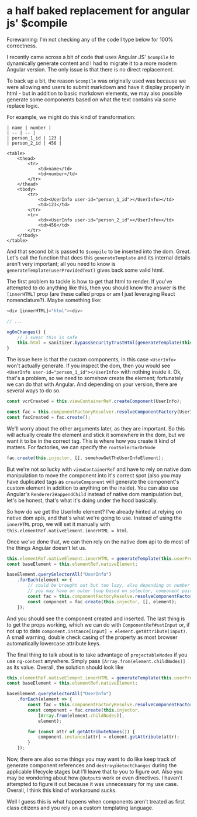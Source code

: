 # a half baked replacement for angular js' $compile

Forewarning: I'm not checking any of the code I type below for 100% correctness.

I recently came across a bit of code that uses Angular JS' `$compile` to dynamically
generate content and I had to migrate it to a more modern Angular version. The only
issue is that there is no direct replacement.

To back up a bit, the reason `$compile` was originally used was because we were
allowing end users to submit markdown and have it display properly in html - but
in addition to basic markdown elements, we may also possible generate some components
based on what the text contains via some replace logic.

For example, we might do this kind of transformation:

```
| name | number |
| -- | -- |
| person_1_id | 123 |
| person_2_id | 456 |

<table>
    <thead>
        <tr>
            <td>name</td>
            <td>number</td>
        </tr>
    </thead>
    <tbody>
        <tr>
            <td><UserInfo user-id="person_1_id"></UserInfo></td>
            <td>123</td>
        </tr>
        <tr>
            <td><UserInfo user-id="person_2_id"></UserInfo></td>
            <td>456</td>
        </tr>
    </tbody>
</table>
```

And that second bit is passed to `$compile` to be inserted into the dom. Great.
Let's call the function that does this `generateTemplate` and its internal details
aren't very important; all you need to know is `generateTemplate(userProvidedText)`
gives back some valid html.

The first problem to tackle is how to get that html to render. If you've attempted
to do anything like this, then you should know the answer is the `[innerHTML]` prop
(are these called props or am I just leveraging React nomenclature?). Maybe something
like:

```js
<div [innerHTML]="html"><div>

// ...

ngOnChanges() {
    // i swear this is safe
    this.html = sanitizer.bypassSecurityTrustHtml(generateTemplate(this.userProvidedText));
}
```

The issue here is that the custom components, in this case `<UserInfo>` won't actually
generate. If you inspect the dom, then you would see `<UserInfo user-id="person_1_id"></UserInfo>`
with nothing inside it. Ok, that's a problem, so we need to somehow create the element;
fortunately we can do that with Angular. And depending on your version, there are
several ways to do so.

```js
const vcrCreated = this.viewContainerRef.createComponent(UserInfo);

const fac = this.componentFactoryResolver.resolveComponentFactory(UserInfo);
const facCreated = fac.create();
```

We'll worry about the other arguments later, as they are important. So this will
actually create the element and stick it somewhere in the dom, but we want it to
be in the correct tag. This is where how you create it kind of matters. For factories,
we can specify the `rootSelectorOrNode`

```js
fac.create(this.injector, [], somehowGetTheUserInfoElement);
```

But we're not so lucky with `viewContainerRef` and have to rely on native dom manipulation
to move the component into it's correct spot (also you may have duplicated tags as
`createComponent` will generate the component's custom element in addition to anything
on the inside). You can also use Angular's `Renderer2#appendChild` instead of native
dom manipulation but, let's be honest, that's what it's doing under the hood basically.

So how do we get the UserInfo element? I've already hinted at relying on native
dom apis, and that's what we're going to use. Instead of using the `innerHTML` prop,
we will set it manually with `this.elementRef.nativeElement.innerHTML = html`.

Once we've done that, we can then rely on the native dom api to do most of the things
Angular doesn't let us.

```js
this.elementRef.nativeElement.innerHTML = generateTemplate(this.userProvidedText);
const baseElement = this.elementRef.nativeElement;

baseElement.querySelectorAll("UserInfo")
    .forEach(element => {
        // could be brought out but too lazy, also depending on number of elements
        // you may have an outer loop based on selector, component pairs
        const fac = this.componentFactoryResolve.resolveComponentFactory(UserInfo);
        const component = fac.create(this.injector, [], element);
    });
```

And you should see the component created and inserted. The last thing is to get
the props working, which we can do with `ComponentRef#setInput` or, if not up to
date `component.instance[input] = element.getAttribute(input)`. A small warning,
double check casing of the property as most browser automatically lowercase attribute
keys.

The final thing to talk about is to take advantage of `projectableNodes` if you
use `ng-content` anywhere. Simply pass `[Array.from(element.childNodes)]` as its
value. Overall, the solution should look like

```js
this.elementRef.nativeElement.innerHTML = generateTemplate(this.userProvidedText);
const baseElement = this.elementRef.nativeElement;

baseElement.querySelectorAll("UserInfo")
    .forEach(element => {
        const fac = this.componentFactoryResolve.resolveComponentFactory(UserInfo);
        const component = fac.create(this.injector,
            [Array.from(element.childNodes)],
            element);

        for (const attr of getAttributeNames()) {
            component.instance[attr] = element.getAttribute(attr);
        }
    });
```

Now, there are also some things you may want to do like keep track of generate component
references and `destroy`/`detectChanges` during the applicable lifecycle stages
but I'll leave that to you to figure out. Also you may be wondering about how `@Output`s
work or even directives. I haven't attempted to figure it out because it was unnecessary
for my use case. Overall, I think this kind of workaround sucks.

Well I guess this is what happens when components aren't treated as first class
citizens and you rely on a custom templating language.

